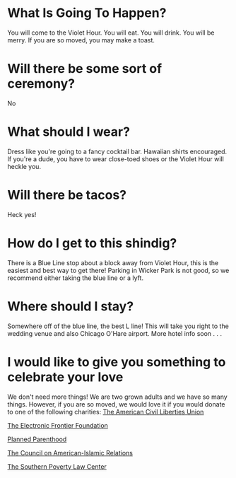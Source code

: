 # What Is Going To Happen?

You will come to the Violet Hour.  You will eat.  You will drink.  You will be merry.  If you are so moved, you may make a toast.

# Will there be some sort of ceremony?

No

# What should I wear?
Dress like you're going to a fancy cocktail bar.  Hawaiian shirts encouraged.  If you're a dude, you have to wear close-toed shoes or the Violet Hour will heckle you.

# Will there be tacos?
Heck yes!

# How do I get to this shindig?
There is a Blue Line stop about a block away from Violet Hour, this is the easiest and best way to get there!  Parking in Wicker Park is not good, so we recommend either taking the blue line or a lyft.

# Where should I stay?
Somewhere off of the blue line, the best L line!  This will take you right to the wedding venue and also Chicago O'Hare airport.  More hotel info soon . . .

# I would like to give you something to celebrate your love

We don't need more things!  We are two grown adults and we have so many things.  However, if you are so moved, we would love it if you would donate to one of the following charities:
[The American Civil Liberties Union](https://www.aclu.org/)

[The Electronic Frontier Foundation](https://www.eff.org/)

[Planned Parenthood](https://www.plannedparenthood.org/)

[The Council on American-Islamic Relations](https://www.cair.com/)

[The Southern Poverty Law Center](https://www.splcenter.org/)
